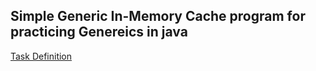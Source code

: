 ## Simple Generic In-Memory Cache program for practicing Genereics in java

[Task Definition](https://github.com/fmi/java-course/tree/master/05-generics/lab)
